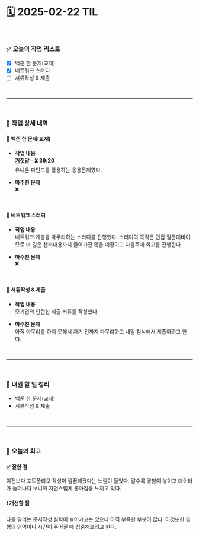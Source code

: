 # 🗓️ 2025-02-22 TIL

<br>

### ✅ 오늘의 작업 리스트  
- [x] 백준 한 문제(교재)
- [x] 네트워크 스터디
- [ ] 서류작성 & 제출

<br>

---

<br>

### 📌 작업 상세 내역  

#### 🔹 백준 한 문제(교재)
- **작업 내용**<br>
**[거짓말](https://www.acmicpc.net/problem/1043) - ⏳ 39:20**<br>
유니온 파인드를 활용하는 응용문제였다.


- **마주친 문제**<br>
❌

<br>


#### 🔹 네트워크 스터디
- **작업 내용**<br>
네트워크 계층을 마무리하는 스터디를 진행했다. 스터디의 목적은 면접 질문대비이므로 더 깊은 챕터내용까지 들어가진 않을 예정이고 다음주에 회고를 진행한다.

- **마주친 문제**<br>
❌

<br>

#### 🔹 서류작성 & 제출
- **작업 내용**<br>
모기업의 인턴십 제출 서류를 작성했다.

- **마주친 문제**<br>
아직 마무리를 하지 못해서 자기 전까지 마무리하고 내일 첨삭해서 제출하려고 한다.

<br>

---

<br>

### 🚀 내일 할 일 정리  

- 백준 한 문제(교재)
- 서류작성 & 제출

<br>

---

<br>

### 🧐 오늘의 회고  

#### ✅ 잘한 점
이전보다 포트폴리오 작성이 깔끔해졌다는 느낌이 들었다. 갈수록 경험이 쌓이고 데이터가 늘어나다 보니까 자연스럽게 좋아짐을 느끼고 있따.

#### ❗ 개선할 점
나를 알리는 문서작성 실력이 늘어가고는 있으나 아직 부족한 부분이 많다. 이것또한 경험의 영역이니 시간이 주어질 때 집중해보려고 한다.


<br><br><br>